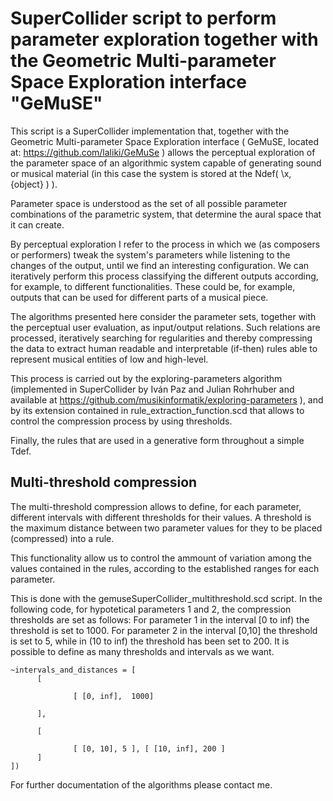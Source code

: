 
# SuperCollider script to perform parameter exploration together with the Geometric Multi-parameter Space Exploration interface "GeMuSE"

This script is a SuperCollider implementation that, together with the Geometric Multi-parameter Space Exploration interface ( GeMuSE, located at: https://github.com/laliki/GeMuSe ) allows the perceptual exploration of the parameter space of an algorithmic system capable of generating sound or musical material (in this case the system is stored at the Ndef( \x, {object} ) ).

Parameter space is understood as the set of all possible parameter combinations of the parametric system, that determine the aural space that it can create.

By perceptual exploration I refer to the process in which we (as composers or performers) tweak the system's parameters while listening to the changes of the output, until we find an interesting configuration. We can iteratively perform this process classifying the different outputs according, for example, to different functionalities. These could be, for example, outputs that can be used for different parts of a musical piece.

The algorithms presented here consider the parameter sets, together with the perceptual user evaluation, as input/output relations. Such relations are processed, iteratively searching for regularities and thereby compressing the data to extract human readable and interpretable (if-then) rules able to represent musical entities of low and high-level.

This process is carried out by the exploring-parameters algorithm (implemented in SuperCollider by Iván Paz and Julian Rohrhuber and available at https://github.com/musikinformatik/exploring-parameters ), and by its extension contained in rule\_extraction\_function.scd that allows to control the compression process by using thresholds.

Finally, the rules that are used in a generative form throughout a simple Tdef.

## Multi-threshold compression
The multi-threshold compression allows to define, for each parameter, different intervals with different thresholds for their values.
A threshold is the maximum distance between two parameter values for they to be placed (compressed) into a rule.

This functionality allow us to control the ammount of variation among the values contained in the rules, according to the established ranges for each parameter.

This is done with the gemuseSuperCollider\_multithreshold.scd script. In the following code, for hypotetical parameters 1 and 2, the compression thresholds are set as follows: For parameter 1 in the interval [0 to inf) the threshold is set to 1000. For parameter 2 in the interval [0,10] the threshold is set to 5, while in (10 to inf) the threshold has been set to 200. It is possible to define as many thresholds and intervals as we want.
```
~intervals_and_distances = [
      [

              [ [0, inf],  1000]

      ],

      [

              [ [0, 10], 5 ], [ [10, inf], 200 ]
      ]
])
```
For further documentation of the algorithms please contact me.
